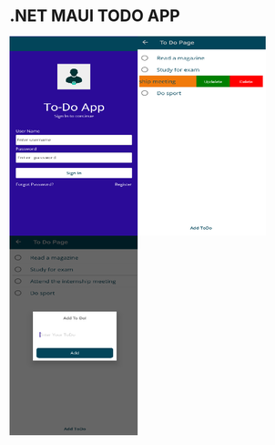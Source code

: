 # .NET MAUI TODO APP
<img align="left" src="https://github.com/BusraYorulmaz/.net-maui-todo-app/blob/main/ScreenShoots/screen1.png" width="225" height="350" />
<img align="left" src="https://github.com/BusraYorulmaz/.net-maui-todo-app/blob/main/ScreenShoots/screen4.png" width="225" height="350" />
<img align="left" src="https://github.com/BusraYorulmaz/.net-maui-todo-app/blob/main/ScreenShoots/screen3.png" width="225" height="350" />
